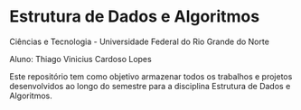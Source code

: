 # Estrutura de Dados e Algoritmos
Ciências e Tecnologia - Universidade Federal do Rio Grande do Norte

Aluno: Thiago Vinicius Cardoso Lopes

Este repositório tem como objetivo armazenar todos os trabalhos e projetos desenvolvidos ao longo do semestre para a disciplina Estrutura de Dados e Algoritmos.
